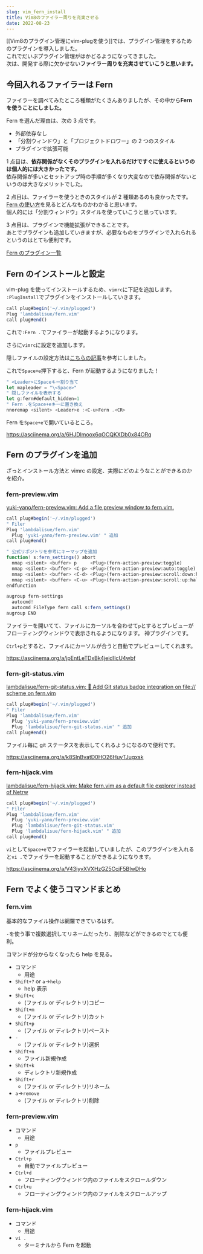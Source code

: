 ```yaml
---
slug: vim_fern_install
title: Vim8のファイラー周りを充実させる
date: 2022-08-23
---
```


[[Vim8のプラグイン管理にvim-plugを使う]]では、プラグイン管理をするためのプラグインを導入しました。  
これでだいぶプラグイン管理がはかどるようになってきました。  
次は、開発する際に欠かせない**ファイラー周りを充実させていこうと思います。**

## 今回入れるファイラーは Fern

ファイラーを調べてみたところ種類がたくさんありましたが、その中から**Fern を使うことにしました。**

Fern を選んだ理由は、次の 3 点です。

- 外部依存なし
- 「分割ウィンドウ」と「プロジェクトドロワー」の 2 つのスタイル
- プラグインで拡張可能

1 点目は、**依存関係がなくそのプラグインを入れるだけですぐに使えるというのは個人的には大きかったです。**  
依存関係が多いとセットアップ時の手順が多くなり大変なので依存関係がないというのは大きなメリットでした。

2 点目は、ファイラーを使うときのスタイルが 2 種類あるのも良かったです。  
[Fern の使い方](https://github.com/lambdalisue/fern.vim#usage)を見るとどんなものかわかると思います。  
個人的には「分割ウィンドウ」スタイルを使っていこうと思っています。

3 点目は、プラグインで機能拡張ができることです。  
あとでプラグインも追加していきますが、必要なものをプラグインで入れられるというのはとても便利です。

[Fern のプラグイン一覧](https://github.com/topics/fern-vim-plugin)

## Fern のインストールと設定

vim-plug を使ってインストールするため、`vimrc`に下記を追加します。  
`:PlugInstall`でプラグインをインストールしていきます。

```javascript
call plug#begin('~/.vim/plugged')
Plug 'lambdalisue/fern.vim'
call plug#end()
```

これで`:Fern .`でファイラーが起動するようになります。

さらに`vimrc`に設定を追加します。

隠しファイルの設定方法は[こちらの記事](https://zenn.dev/purenium/articles/50facb02e93cbd)を参考にしました。

これで`Space+e`押下すると、Fern が起動するようになりました！

```javascript
" <Leader>にSpaceキー割り当て
let mapleader = "\<Space>"
" 隠しファイルを表示する
let g:fern#default_hidden=1
" Fern .をSpace+eキーに置き換え
nnoremap <silent> <Leader>e :<C-u>Fern .<CR>
```

Fern を`Space+e`で開いているところ。

https://asciinema.org/a/6HJDlmoox6qOCQKXDb0x84ORq

## Fern のプラグインを追加

ざっとインストール方法と vimrc の設定、実際にどのようなことができるのかを紹介。

### fern-preview.vim

[yuki\-yano/fern\-preview\.vim: Add a file preview window to fern\.vim\.](https://github.com/yuki-yano/fern-preview.vim)

```javascript
call plug#begin('~/.vim/plugged')
" Filer
Plug 'lambdalisue/fern.vim'
  Plug 'yuki-yano/fern-preview.vim' " 追加
call plug#end()

" 公式リポジトリを参考にキーマップを追加
function! s:fern_settings() abort
  nmap <silent> <buffer> p     <Plug>(fern-action-preview:toggle)
  nmap <silent> <buffer> <C-p> <Plug>(fern-action-preview:auto:toggle)
  nmap <silent> <buffer> <C-d> <Plug>(fern-action-preview:scroll:down:half)
  nmap <silent> <buffer> <C-u> <Plug>(fern-action-preview:scroll:up:half)
endfunction

augroup fern-settings
  autocmd!
  autocmd FileType fern call s:fern_settings()
augroup END
```

ファイラーを開いてて、ファイルにカーソルを合わせて`p`とするとプレビューがフローティングウィンドウで表示されるようになります。
神プラグインです。

`Ctrl+p`とすると、ファイルにカーソルが合うと自動でプレビューしてくれます。

https://asciinema.org/a/jpEntLeTDxBk4jeidIIcU4wbf

### fern-git-status.vim

[lambdalisue/fern\-git\-status\.vim: 🌿 Add Git status badge integration on file:// scheme on fern\.vim](https://github.com/lambdalisue/fern-git-status.vim)

```javascript
call plug#begin('~/.vim/plugged')
" Filer
Plug 'lambdalisue/fern.vim'
  Plug 'yuki-yano/fern-preview.vim'
  Plug 'lambdalisue/fern-git-status.vim' " 追加
call plug#end()
```

ファイル毎に git ステータスを表示してくれるようになるので便利です。

https://asciinema.org/a/k8SlnBvatD0HO26HuyTJugxsk

### fern-hijack.vim

[lambdalisue/fern\-hijack\.vim: Make fern\.vim as a default file explorer instead of Netrw](https://github.com/lambdalisue/fern-hijack.vim)

```javascript
call plug#begin('~/.vim/plugged')
" Filer
Plug 'lambdalisue/fern.vim'
  Plug 'yuki-yano/fern-preview.vim'
  Plug 'lambdalisue/fern-git-status.vim'
  Plug 'lambdalisue/fern-hijack.vim' " 追加
call plug#end()
```

`vi`として`Space+e`でファイラーを起動していましたが、このプラグインを入れると`vi .`でファイラーを起動することができるようになります。

https://asciinema.org/a/V43iyvXVXHzGZ5CcjF5BIwDHo

## Fern でよく使うコマンドまとめ

### fern.vim

基本的なファイル操作は網羅できているはず。

`-`を使う事で複数選択してリネームだったり、削除などができるのでとても便利。

コマンドが分からなくなったら help を見る。

- コマンド
  - 用途
- `Shift+?` or `a`→`help`
  - help 表示
- `Shift+c`
  - (ファイル or ディレクトリ)コピー
- `Shift+m`
  - (ファイル or ディレクトリ)カット
- `Shift+p`
  - (ファイル or ディレクトリ)ペースト
- `-`
  - (ファイル or ディレクトリ)選択
- `Shift+n`
  - ファイル新規作成
- `Shift+k`
  - ディレクトリ新規作成
- `Shift+r`
  - (ファイル or ディレクトリ)リネーム
- `a`→`remove`
  - (ファイル or ディレクトリ)削除

### fern-preview.vim

- コマンド
  - 用途
- `p`
  - ファイルプレビュー
- `Ctrl+p`
  - 自動でファイルプレビュー
- `Ctrl+d`
  - フローティングウィンドウ内のファイルをスクロールダウン
- `Ctrl+u`
  - フローティングウィンドウ内のファイルをスクロールアップ

### fern-hijack.vim

- コマンド
  - 用途
- `vi .`
  - ターミナルから Fern を起動
